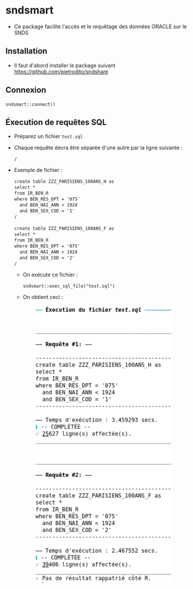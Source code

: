 # sndsmart

+ Ce package facilite l'accès et le requêtage des données ORACLE sur le SNDS

## Installation
+ Il faut d'abord installer le package suivant https://github.com/pietrodito/sndshare

## Connexion
```
sndsmart::connect()
```

## Éxecution de requêtes SQL
+ Préparez un fichier `test.sql`
+ Chaque requête devra être séparée d'une autre par la ligne suivante :
    ```
    /
    ```
+ Exemple de fichier :
    ```{sql}
    create table ZZZ_PARISIENS_100ANS_H as
    select *
    from IR_BEN_R
    where BEN_RES_DPT = '075'
      and BEN_NAI_ANN < 1924
      and BEN_SEX_COD = '1'
    /

    create table ZZZ_PARISIENS_100ANS_F as
    select *
    from IR_BEN_R
    where BEN_RES_DPT = '075'
      and BEN_NAI_ANN < 1924
      and BEN_SEX_COD = '2'
    /
    ```
    + On exécute ce fichier :
        ```
        sndsmart::exec_sql_file("test.sql")
        ```

    + On obtient ceci :

    <p align="center">
          <img alt="résultat après exécution des requêtes"
               src="./README_images/résultat_après_éxecution_des_requêtes.PNG"/>
    </p>

